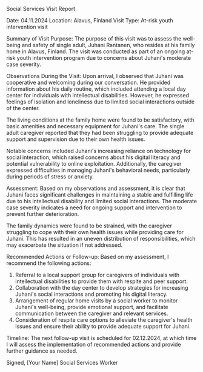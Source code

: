 Social Services Visit Report

Date: 04.11.2024
Location: Alavus, Finland
Visit Type: At-risk youth intervention visit

Summary of Visit Purpose:
The purpose of this visit was to assess the well-being and safety of single adult, Juhani Rantanen, who resides at his family home in Alavus, Finland. The visit was conducted as part of an ongoing at-risk youth intervention program due to concerns about Juhani's moderate case severity.

Observations During the Visit:
Upon arrival, I observed that Juhani was cooperative and welcoming during our conversation. He provided information about his daily routine, which included attending a local day center for individuals with intellectual disabilities. However, he expressed feelings of isolation and loneliness due to limited social interactions outside of the center.

The living conditions at the family home were found to be satisfactory, with basic amenities and necessary equipment for Juhani's care. The single adult caregiver reported that they had been struggling to provide adequate support and supervision due to their own health issues.

Notable concerns included Juhani's increasing reliance on technology for social interaction, which raised concerns about his digital literacy and potential vulnerability to online exploitation. Additionally, the caregiver expressed difficulties in managing Juhani's behavioral needs, particularly during periods of stress or anxiety.

Assessment:
Based on my observations and assessment, it is clear that Juhani faces significant challenges in maintaining a stable and fulfilling life due to his intellectual disability and limited social interactions. The moderate case severity indicates a need for ongoing support and intervention to prevent further deterioration.

The family dynamics were found to be strained, with the caregiver struggling to cope with their own health issues while providing care for Juhani. This has resulted in an uneven distribution of responsibilities, which may exacerbate the situation if not addressed.

Recommended Actions or Follow-up:
Based on my assessment, I recommend the following actions:

1. Referral to a local support group for caregivers of individuals with intellectual disabilities to provide them with respite and peer support.
2. Collaboration with the day center to develop strategies for increasing Juhani's social interactions and promoting his digital literacy.
3. Arrangement of regular home visits by a social worker to monitor Juhani's well-being, provide emotional support, and facilitate communication between the caregiver and relevant services.
4. Consideration of respite care options to alleviate the caregiver's health issues and ensure their ability to provide adequate support for Juhani.

Timeline:
The next follow-up visit is scheduled for 02.12.2024, at which time I will assess the implementation of recommended actions and provide further guidance as needed.

Signed,
[Your Name]
Social Services Worker